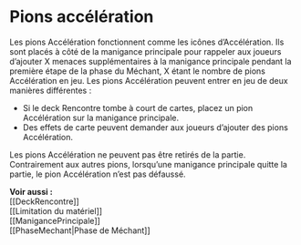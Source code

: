 # Pions accélération
Les pions Accélération fonctionnent comme les icônes d’Accélération. Ils sont placés à côté de la manigance principale pour rappeler aux joueurs d’ajouter X menaces supplémentaires à la manigance principale pendant la première étape de la phase du Méchant, X étant le nombre de pions Accélération en jeu. 
Les pions Accélération peuvent entrer en jeu de deux manières différentes :

- Si le deck Rencontre tombe à court de cartes, placez un pion Accélération sur la manigance principale.
- Des effets de carte peuvent demander aux joueurs d’ajouter des pions Accélération.

Les pions Accélération ne peuvent pas être retirés de la partie. Contrairement aux autres pions, lorsqu’une manigance principale quitte la partie, le pion Accélération n’est pas défaussé.

**Voir aussi :**  
[[DeckRencontre]]  
[[Limitation du matériel]]  
[[ManigancePrincipale]]  
[[PhaseMechant|Phase de Méchant]]